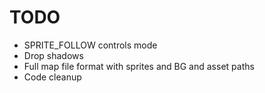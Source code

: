 # TODO
* SPRITE_FOLLOW controls mode
* Drop shadows
* Full map file format with sprites and BG and asset paths
* Code cleanup
